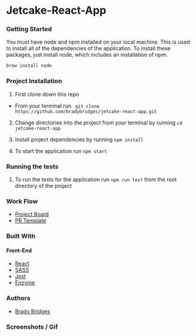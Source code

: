 # Jetcake-React-App

### Getting Started

You must have node and npm installed on your local machine. This is used to install all of the dependencies of the application. To install these packages, just install node, which includes an installation of npm.

```bash
brew install node
```

### Project Installation

1. First clone down this repo
  - From your terminal run ` git clone https://github.com/bradybridges/jetcake-react-app.git`

2. Change directories into the project from your terminal by running `cd jetcake-react-app`

3. Install project dependencies by running `npm install`

4. To start the application run `npm start`

### Running the tests

1. To run the tests for the application run `npm run test` from the root directory of the project

### Work Flow
* [Project Board](https://github.com/bradybridges/jetcake-react-app/projects/1)
* [PR Template](https://github.com/bradybridges/jetcake-react-app/blob/master/docs/PULL_REQUEST_TEMPLATE.md)

### Built With
#### Front-End
* [React](https://reactjs.org/) 
* [SASS](https://sass-lang.com/)
* [Jest](https://jestjs.io/)
* [Enzyme](https://airbnb.io/enzyme/)

### Authors
* [Brady Bridges](https://github.com/bradybridges)

### Screenshots / Gif
![]()
